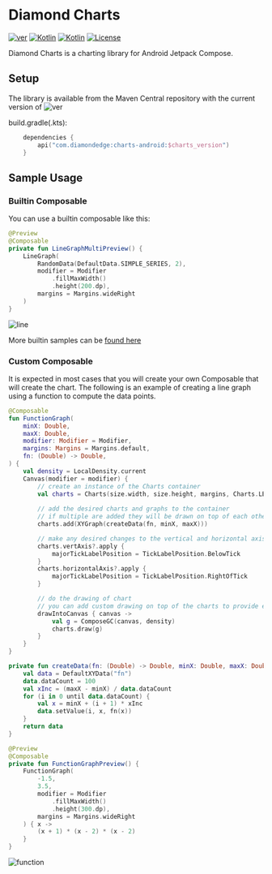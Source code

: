 # Diamond Charts

[![ver](https://img.shields.io/maven-central/v/com.diamondedge/charts-android)](https://repo1.maven.org/maven2/com/diamondedge/charts-android/)
[![Kotlin](https://img.shields.io/badge/Kotlin-1.8.10-blue.svg?logo=kotlin)](http://kotlinlang.org)
[![Kotlin](https://img.shields.io/badge/Compose-1.4.4-blue.svg)](https://developer.android.com/jetpack/androidx/releases/compose-ui)
[![License](https://img.shields.io/badge/License-Apache--2.0-green)](http://www.apache.org/licenses/LICENSE-2.0)

Diamond Charts is a charting library for Android Jetpack Compose.

## Setup

The library is available from the Maven Central repository with the current version
of ![ver](https://img.shields.io/maven-central/v/com.diamondedge/charts-android)

build.gradle(.kts):

```kotlin
    dependencies {
        api("com.diamondedge:charts-android:$charts_version")
    }
```

## Sample Usage

### Builtin Composable

You can use a builtin composable like this:

```kotlin
@Preview
@Composable
private fun LineGraphMultiPreview() {
    LineGraph(
        RandomData(DefaultData.SIMPLE_SERIES, 2),
        modifier = Modifier
            .fillMaxWidth()
            .height(200.dp),
        margins = Margins.wideRight
    )
}
```

![line](https://user-images.githubusercontent.com/1443778/230458138-969ff1a7-b5ad-4504-99c4-90a39bb8874a.png)

More builtin samples can be [found here](Samples.md)

### Custom Composable

It is expected in most cases that you will create your own Composable that will create the chart. The following is an example of creating
a line graph using a function to compute the data points.

```kotlin
@Composable
fun FunctionGraph(
    minX: Double,
    maxX: Double,
    modifier: Modifier = Modifier,
    margins: Margins = Margins.default,
    fn: (Double) -> Double,
) {
    val density = LocalDensity.current
    Canvas(modifier = modifier) {
        // create an instance of the Charts container
        val charts = Charts(size.width, size.height, margins, Charts.LEGEND_NONE)
        
        // add the desired charts and graphs to the container
        // if multiple are added they will be drawn on top of each other
        charts.add(XYGraph(createData(fn, minX, maxX)))

        // make any desired changes to the vertical and horizontal axis
        charts.vertAxis?.apply {
            majorTickLabelPosition = TickLabelPosition.BelowTick
        }
        charts.horizontalAxis?.apply {
            majorTickLabelPosition = TickLabelPosition.RightOfTick
        }

        // do the drawing of chart
        // you can add custom drawing on top of the charts to provide even more customizations
        drawIntoCanvas { canvas ->
            val g = ComposeGC(canvas, density)
            charts.draw(g)
        }
    }
}

private fun createData(fn: (Double) -> Double, minX: Double, maxX: Double): ChartData {
    val data = DefaultXYData("fn")
    data.dataCount = 100
    val xInc = (maxX - minX) / data.dataCount
    for (i in 0 until data.dataCount) {
        val x = minX + (i + 1) * xInc
        data.setValue(i, x, fn(x))
    }
    return data
}

@Preview
@Composable
private fun FunctionGraphPreview() {
    FunctionGraph(
        -1.5,
        3.5,
        modifier = Modifier
            .fillMaxWidth()
            .height(300.dp),
        margins = Margins.wideRight
    ) { x ->
        (x + 1) * (x - 2) * (x - 2)
    }
}
```

![function](https://user-images.githubusercontent.com/1443778/230459075-0113b77a-1a0d-421e-bca4-8e7f1b9ca8e1.png)
